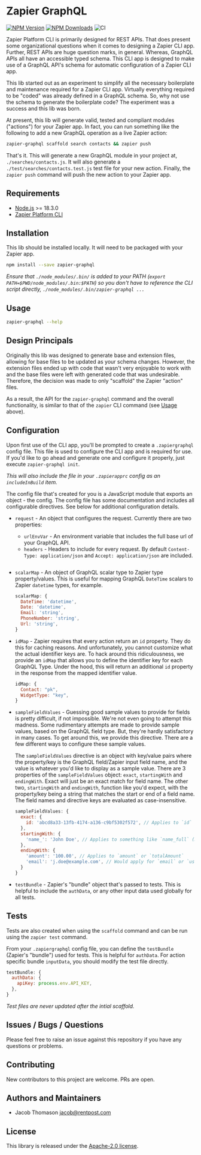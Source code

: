 # Zapier GraphQL

[![NPM Version](http://img.shields.io/npm/v/zapier-graphql.svg?style=flat)](https://www.npmjs.org/package/zapier-graphql)
[![NPM Downloads](https://img.shields.io/npm/dm/zapier-graphql.svg?style=flat)](https://npmcharts.com/compare/zapier-graphql?minimal=true)
![CI](https://github.com/rentpost/zapier-graphql/actions/workflows/node.js.yml/badge.svg)

Zapier Platform CLI is primarily designed for REST APIs.  That does present some organizational questions when it comes to designing a Zapier CLI app.  Further, REST APIs are huge question marks, in general.  Whereas, GraphQL
APIs all have an accessible typed schema.  This CLI app is designed to make use of a GraphQL API's schema for
automatic configuration of a Zapier CLI app.

This lib started out as an experiment to simplify all the necessary boilerplate and maintenance required for a Zapier CLI app.  Virtually everything required to be "coded" was already defined in a GraphQL schema.  So, why not use the schema to generate the boilerplate code?  The experiment was a success and this lib was born.

At present, this lib will generate valid, tested and compliant modules ("actions") for your Zapier app.  In fact, you can run something like the following to add a new GraphQL operation as a live Zapier action:

```bash
zapier-graphql scaffold search contacts && zapier push
```

That's it.  This will generate a new GraphQL module in your project at, `./searches/contacts.js`.  It will also generate a `./test/searches/contacts.test.js` test file for your new action.  Finally, the `zapier push` command will push the new action to your Zapier app.

## Requirements

- [Node.js](https://nodejs.org/en/) >= 18.3.0
- [Zapier Platform CLI](https://github.com/zapier/zapier-platform/tree/main/packages/cli)

## Installation

This lib should be installed locally.  It will need to be packaged with your Zapier app.

```bash
npm install --save zapier-graphql
```

*Ensure that `./node_modules/.bin/` is added to your PATH (`export PATH=$PWD/node_modules/.bin:$PATH`) so you don't have to reference the CLI script directly, `./node_modules/.bin/zapier-graphql ...`*

## Usage

```bash
zapier-graphql --help
```

## Design Principals

Originally this lib was designed to generate base and extension files, allowing for base files to be updated as your schema changes.  However, the extension files ended up with code that wasn't very
enjoyable to work with and the base files were left with generated code that was undesirable.  Therefore,
the decision was made to only "scaffold" the Zapier "action" files.

As a result, the API for the `zapier-graphql` command and the overall functionality, is similar to
that of the `zapier` CLI command (see [Usage](#usage) above).

## Configuration

Upon first use of the CLI app, you'll be prompted to create a `.zapiergraphql` config file.  This file is used to configure the CLI app and is required for use.  If you'd like to go ahead and generate one and configure it properly, just execute `zapier-graphql init`.

*This will also include the file in your `.zapierapprc` config as an `includeInBuild` item.*

The config file that's created for you is a JavaScript module that exports an object - the config.  The config file has some documentation and includes all configurable directives.  See below for additional configuration details.

- `request` - An object that configures the request.  Currently there are two properties:
  - `urlEnvVar` - An environment variable that includes the full base url of your GraphQL API.
  - `headers` - Headers to include for every request.  By default `Content-Type: application/json` and `Accept: application/json` are included.

  ```js

- `scalarMap` - An object of GraphQL scalar type to Zapier type property/values.  This is useful for mapping GraphQL `DateTime` scalars to Zapier `datetime` types, for example.

  ```js
  scalarMap: {
    DateTime: 'datetime',
    Date: 'datetime',
    Email: 'string',
    PhoneNumber: 'string',
    Url: 'string',
  }
  ```

- `idMap` - Zapier requires that every action return an `id` property.  They do this for caching reasons.  And unfortunately, you cannot customize what the actual identifier keys are.  To hack around this ridiculousness, we provide an `idMap` that allows you to define the identifier key for each GraphQL Type.  Under the hood, this will return an additional `id` property in the response from the mapped identifier value.

  ```js
  idMap: {
    Contact: "pk",
    WidgetType: "key",
  }
  ```

- `sampleFieldValues` - Guessing good sample values to provide for fields is pretty difficult, if not impossible.  We're not even going to attempt this madness.  Some rudimentary attempts are made to provide sample values, based on the GraphQL field type.  But, they're hardly satisfactory in many cases.  To get around this, we provide this directive.  There are a few different ways to configure these sample values.

  The `sampleFieldValues` directive is an object with key/value pairs where the property/key is the GraphQL field/Zapier input field name, and the value is whatever you'd like to display as a sample value.  There are 3 properties of the `sampleFieldValues` object: `exact`, `startingWith` and `endingWith`.  Exact will just be an exact match for field name.  The other two, `startingWith` and `endingWith`, function like you'd expect, with the property/key being a string that matches the start or end of a field name.  The field names and directive keys are evaluated as case-insensitive.

  ```js
  sampleFieldValues: {
    exact: {
      id: 'abcd8a33-13fb-4174-a136-c9bf5302f572', // Applies to `id` only
    },
    startingWith: {
      'name_': 'John Doe', // Applies to something like `name_full` (Hopefully your API isn't that bad)
    },
    endingWith: {
      'amount': '100.00', // Applies to `amount` or `totalAmount`
      'email': 'j.doe@example.com', // Would apply for `email` or `userEmail`
    }
  }
  ```

- `testBundle` - Zapier's "bundle" object that's passed to tests.  This is helpful to include the `authData`, or any other input data used globally for all tests.

## Tests

Tests are also created when using the `scaffold` command and can be run using the `zapier test` command.

From your `.zapiergraphql` config file, you can define the `testBundle` (Zapier's "bundle") used for tests.  This is helpful for `authData`.  For action specific bundle `inputData`, you should modify the test file directly.

```js
testBundle: {
  authData: {
    apiKey: process.env.API_KEY,
  },
}
```

*Test files are never updated after the intial scaffold.*

## Issues / Bugs / Questions

Please feel free to raise an issue against this repository if you have any questions or problems.

## Contributing

New contributors to this project are welcome. PRs are open.

## Authors and Maintainers

- Jacob Thomason jacob@rentpost.com

## License

This library is released under the [Apache-2.0 license](https://github.com/rentpost/zapier-graphql/blob/master/LICENSE).
